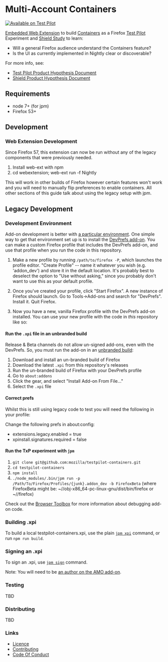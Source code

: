 # Multi-Account Containers

[![Available on Test Pilot](https://img.shields.io/badge/available_on-Test_Pilot-0996F8.svg)](https://testpilot.firefox.com/experiments/containers)

[Embedded Web Extension](https://developer.mozilla.org/en-US/Add-ons/WebExtensions/Embedded_WebExtensions) to build [Containers](https://blog.mozilla.org/tanvi/2016/06/16/contextual-identities-on-the-web/) as a Firefox [Test Pilot](https://testpilot.firefox.com/) Experiment and [Shield Study](https://wiki.mozilla.org/Firefox/Shield/Shield_Studies) to learn:

* Will a general Firefox audience understand the Containers feature?
* Is the UI as currently implemented in Nightly clear or discoverable?

For more info, see: 

* [Test Pilot Product Hypothesis Document](https://docs.google.com/document/d/1WQdHTVXROk7dYkSFluc6_hS44tqZjIrG9I-uPyzevE8/edit#)
* [Shield Product Hypothesis Document](https://docs.google.com/document/d/1vMD-fH_5hGDDqNvpRZk12_RhCN2WAe4_yaBamaNdtik/edit#)


## Requirements

* node 7+ (for jpm)
* Firefox 53+


## Development

### Web Extension Development

Since Firefox 57, this extension can now be run without any of the legacy components that were previously needed.

1. Install web-ext with npm
2. cd webextension; web-ext run -f Nightly

This will work in other builds of Firefox however certain features won't work and you will need to manually flip preferences to enable containers. All other sections of this guide talk about using the legacy setup with jpm.


## Legacy Development

### Development Environment

Add-on development is better with [a particular  environment](https://developer.mozilla.org/en-US/Add-ons/Setting_up_extension_development_environment). One simple way to get that environment set up is to install the [DevPrefs add-on](https://addons.mozilla.org/en-US/firefox/addon/devprefs/). You can make a custom Firefox profile that includes the DevPrefs add-on, and use that profile when you run the code in this repository. 

1. Make a new profile by running `/path/to/firefox -P`, which launches the profile editor. "Create Profile" -- name it whatever you wish (e.g. 'addon_dev') and store it in the default location. It's probably best to deselect the option to "Use without asking," since you probably don't want to use this as your default profile.

2. Once you've created your profile, click "Start Firefox". A new instance of Firefox should launch. Go to Tools->Add-ons and search for "DevPrefs". Install it. Quit Firefox.

3. Now you have a new, vanilla Firefox profile with the DevPrefs add-on installed. You can use your new profile with the code in _this_ repository like so:

#### Run the `.xpi` file in an unbranded build
Release & Beta channels do not allow un-signed add-ons, even with the DevPrefs. So, you must run the add-on in an [unbranded build](https://wiki.mozilla.org/Add-ons/Extension_Signing#Unbranded_Builds):

1. Download and install an un-branded build of Firefox
2. Download the latest `.xpi` from this repository's releases
3. Run the un-branded build of Firefox with your DevPrefs profile
4. Go to `about:addons`
5. Click the gear, and select "Install Add-on From File..."
6. Select the `.xpi` file

#### Correct prefs

Whilst this is still using legacy code to test you will need the following in your profile:

Change the following prefs in about:config:

- extensions.legacy.enabled = true
- xpinstall.signatures.required = false


#### Run the TxP experiment with `jpm`

1. `git clone git@github.com:mozilla/testpilot-containers.git`
2. `cd testpilot-containers`
3. `npm install`
4. `./node_modules/.bin/jpm run -p /Path/To/Firefox/Profiles/{junk}.addon_dev -b FirefoxBeta` (where FirefoxBeta might be: ~/<reponame>/obj-x86_64-pc-linux-gnu/dist/bin/firefox or ~/<downloadedFirefoxBeta>/firefox)

Check out the [Browser Toolbox](https://developer.mozilla.org/en-US/docs/Tools/Browser_Toolbox) for more information about debugging add-on code.

### Building .xpi

To build a local testpilot-containers.xpi, use the plain [`jpm
xpi`](https://developer.mozilla.org/en-US/Add-ons/SDK/Tools/jpm#jpm_xpi) command,
or run `npm run build`.

### Signing an .xpi

To sign an .xpi, use [`jpm
sign`](https://developer.mozilla.org/en-US/Add-ons/SDK/Tools/jpm#jpm_sign)
command.

Note: You will need to be [an author on the AMO
add-on](https://addons.mozilla.org/en-US/developers/addon/containers-experiment/ownership).

### Testing
TBD

### Distributing
TBD

### Links

- [Licence](./LICENSE.txt)
- [Contributing](./CONTRIBUTING.md)
- [Code Of Conduct](./CODE_OF_CONDUCT.md)
